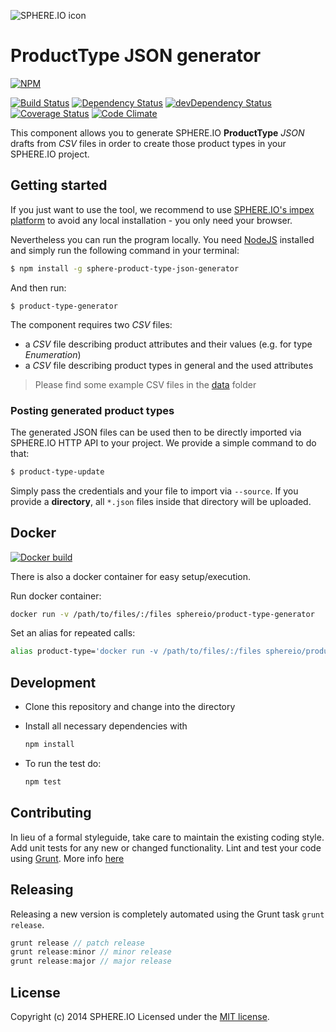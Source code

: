 ![SPHERE.IO icon](https://admin.sphere.io/assets/images/sphere_logo_rgb_long.png)

# ProductType JSON generator

[![NPM](https://nodei.co/npm/sphere-product-type-json-generator.png?downloads=true)](https://www.npmjs.org/package/sphere-product-type-json-generator)

[![Build Status](https://travis-ci.org/sphereio/sphere-product-type-json-generator.png?branch=master)](https://travis-ci.org/sphereio/sphere-product-type-json-generator) [![Dependency Status](https://david-dm.org/sphereio/sphere-product-type-json-generator.png?theme=shields.io)](https://david-dm.org/sphereio/sphere-product-type-json-generator) [![devDependency Status](https://david-dm.org/sphereio/sphere-product-type-json-generator/dev-status.png?theme=shields.io)](https://david-dm.org/sphereio/sphere-product-type-json-generator#info=devDependencies) [![Coverage Status](https://coveralls.io/repos/sphereio/sphere-product-type-json-generator/badge.png?branch=master)](https://coveralls.io/r/sphereio/sphere-product-type-json-generator?branch=master) [![Code Climate](https://codeclimate.com/github/sphereio/sphere-product-type-json-generator.png)](https://codeclimate.com/github/sphereio/sphere-product-type-json-generator)

This component allows you to generate SPHERE.IO **ProductType** _JSON_ drafts from _CSV_ files in order to create those product types in your SPHERE.IO project.

## Getting started

If you just want to use the tool, we recommend to use [SPHERE.IO's impex platform](https://impex.sphere.io) to avoid any local installation - you only need your browser.

Nevertheless you can run the program locally. You need [NodeJS](https://nodejs.org/download/) installed and simply run the following command in your terminal:

```bash
$ npm install -g sphere-product-type-json-generator
```

And then run:
```
$ product-type-generator
```

The component requires two _CSV_ files:
* a _CSV_ file describing product attributes and their values (e.g. for type _Enumeration_)
* a _CSV_ file describing product types in general and the used attributes

> Please find some example CSV files in the [data](data) folder

### Posting generated product types
The generated JSON files can be used then to be directly imported via SPHERE.IO HTTP API to your project.
We provide a simple command to do that:

```bash
$ product-type-update
```

Simply pass the credentials and your file to import via `--source`. If you provide a **directory**, all `*.json` files inside that directory will be uploaded.

## Docker

[![Docker build](http://dockeri.co/image/sphereio/product-type-json-generator)](https://registry.hub.docker.com/u/sphereio/product-type-json-generator/)

There is also a docker container for easy setup/execution.

Run docker container:
```bash
docker run -v /path/to/files/:/files sphereio/product-type-generator
```

Set an alias for repeated calls:
```bash
alias product-type='docker run -v /path/to/files/:/files sphereio/product-type-generator'
```

## Development

* Clone this repository and change into the directory
* Install all necessary dependencies with

  ```bash
  npm install
  ```

* To run the test do:

  ```bash
  npm test
  ```

## Contributing
In lieu of a formal styleguide, take care to maintain the existing coding style. Add unit tests for any new or changed functionality. Lint and test your code using [Grunt](http://gruntjs.com/).
More info [here](CONTRIBUTING.md)

## Releasing
Releasing a new version is completely automated using the Grunt task `grunt release`.

```javascript
grunt release // patch release
grunt release:minor // minor release
grunt release:major // major release
```

## License
Copyright (c) 2014 SPHERE.IO
Licensed under the [MIT license](LICENSE-MIT).
